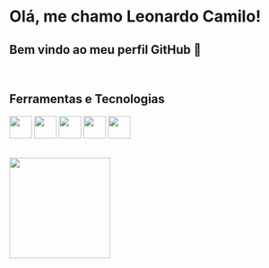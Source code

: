 # Olá, me chamo Leonardo Camilo! 
## Bem vindo ao meu perfil GitHub 👋

<br>

## Ferramentas e Tecnologias


<img src="https://cdn.jsdelivr.net/gh/devicons/devicon@latest/icons/postman/postman-original.svg" width="40" height="40"/>  <img src="https://cdn.jsdelivr.net/gh/devicons/devicon@latest/icons/selenium/selenium-original.svg" width="40" height="40"/>  <img src="https://cdn.jsdelivr.net/gh/devicons/devicon@latest/icons/cypressio/cypressio-original.svg" width="40" height="40"/>  <img src="https://cdn.jsdelivr.net/gh/devicons/devicon@latest/icons/javascript/javascript-original.svg" width="40" height="40"/>  <img src="https://cdn.jsdelivr.net/gh/devicons/devicon@latest/icons/python/python-original.svg" width="40" height="40"/>
          
<br>

<div>
<a href="https://github.com/Leo-Kamilo">
<img loading="lazy" height="180em" src="https://github-readme-stats.vercel.app/api/top-langs/?username=Leo-Kamilo&layout=compact&langs_count=7&locale=pt-br&theme=dracula"/>
</div>

